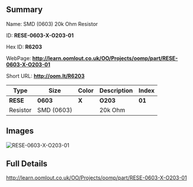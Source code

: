 

## Summary
 
Name:  SMD (0603) 20k Ohm Resistor 

ID: __RESE-0603-X-O203-01__

Hex ID: __R6203__

WebPage: __http://learn.oomlout.co.uk/OO/Projects/oomp/part/RESE-0603-X-O203-01__

Short URL: __http://oom.lt/R6203__


| Type   | Size   | Color   | Description   | Index   |    
| ----- | ------   | ------   | -----   | ----   |    
| __RESE__   					| __0603__   					| __X__    						| __O203__    					| __01__ |    
| Resistor		| SMD (0603)	| 		| 20k Ohm	| 	|

## Images
![RESE-0603-X-O203-01](http://oomlout.com/oomp-gen/parts/RESE-0603-X-O203-01/RESE-0603-X-O203-01_420.jpg)

## Full Details

 http://learn.oomlout.co.uk/OO/Projects/oomp/part/RESE-0603-X-O203-01

